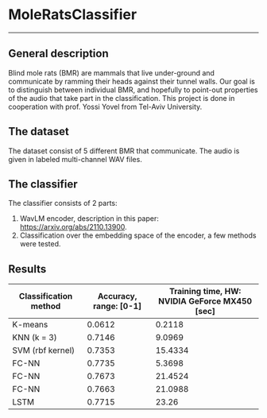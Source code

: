 # MoleRatsClassifier
****
## General description

Blind mole rats (BMR) are mammals that live under-ground and communicate by ramming their heads against their tunnel walls.
Our goal is to distinguish between individual BMR, and hopefully to point-out properties of the audio that take part in the classification.
This project is done in cooperation with prof. Yossi Yovel from Tel-Aviv University. 

## The dataset
The dataset consist of 5 different BMR that communicate. The audio is given in labeled multi-channel WAV files.

## The classifier
The classifier consists of 2 parts:

1. WavLM encoder, description in this paper: https://arxiv.org/abs/2110.13900.
2. Classification over the embedding space of the encoder, a few methods were tested.

## Results

| Classification method | Accuracy, range: [0-1] | Training time, HW: NVIDIA GeForce MX450 [sec] |
|-----------------------|------------------------|-----------------------------------------------|
| K-means | 0.0612 | 0.2118 |
| KNN (k = 3) | 0.7146 | 9.0969 |
| SVM (rbf kernel) | 0.7353 | 15.4334 |
| FC-NN | 0.7735 | 5.3698 |
| FC-NN | 0.7673 | 21.4524 |
| FC-NN | 0.7663 | 21.0988 |
| LSTM | 0.7715 | 23.26 |